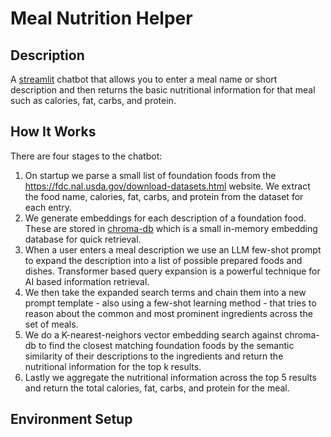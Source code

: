 # Meal Nutrition Helper

## Description
A [streamlit](https://docs.streamlit.io/) chatbot that allows you to enter a meal name or short description and then returns the basic nutritional information for that meal such as calories, fat, carbs, and protein.

## How It Works
There are four stages to the chatbot:
1. On startup we parse a small list of foundation foods from the https://fdc.nal.usda.gov/download-datasets.html website. We extract the food name, calories, fat, carbs, and protein from the dataset for each entry.
2. We generate embeddings for each description of a foundation food. These are stored in [chroma-db](https://docs.trychroma.com/) which is a small in-memory embedding database for quick retrieval.
3. When a user enters a meal description we use an LLM few-shot prompt to expand the description into a list of possible prepared foods and dishes. Transformer based query expansion is a powerful technique for AI based information retrieval.
4. We then take the expanded search terms and chain them into a new prompt template - also using a few-shot learning method - that tries to reason about the common and most prominent ingredients across the set of meals.
5. We do a K-nearest-neighors vector embedding search against chroma-db to find the closest matching foundation foods by the semantic similarity of their descriptions to the ingredients and return the nutritional information for the top k results.
6. Lastly we aggregate the nutritional information across the top 5 results and return the total calories, fat, carbs, and protein for the meal.

## Environment Setup
